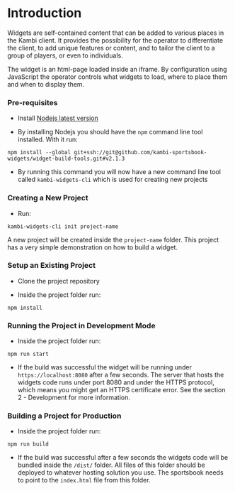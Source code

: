 # Introduction

Widgets are self-contained content that can be added to various places in the Kambi client. It provides the possibility for the operator to differentiate the client, to add unique features or content, and to tailor the client to a group of players, or even to individuals.

The widget is an html-page loaded inside an iframe. By configuration using JavaScript the operator controls what widgets to load, where to place them and when to display them.


### Pre-requisites

 - Install [Nodejs latest version](https://nodejs.org/en/)

 - By installing Nodejs you should have the `npm` command line tool installed. With it run:

 `npm install --global git+ssh://git@github.com/kambi-sportsbook-widgets/widget-build-tools.git#v2.1.3`

 - By running this command you will now have a new command line tool called `kambi-widgets-cli` which is used for creating new projects

### Creating a New Project

 - Run:

 `kambi-widgets-cli init project-name`

 A new project will be created inside the `project-name` folder. This project has a very simple demonstration on how to build a widget.

### Setup an Existing Project

 - Clone the project repository

 - Inside the project folder run:

 `npm install`

### Running the Project in Development Mode

  - Inside the project folder run:

  `npm run start`

  - If the build was successful the widget will be running under `https://localhost:8080` after a few seconds. The server that hosts the widgets code runs under port 8080 and under the HTTPS protocol, which means you might get an HTTPS certificate error. See the section 2 - Development for more information.

### Building a Project for Production

- Inside the project folder run:

 `npm run build`

 - If the build was successful after a few seconds the widgets code will be bundled inside the `/dist/` folder. All files of this folder should be deployed to whatever hosting solution you use. The sportsbook needs to point to the `index.html` file from this folder.
